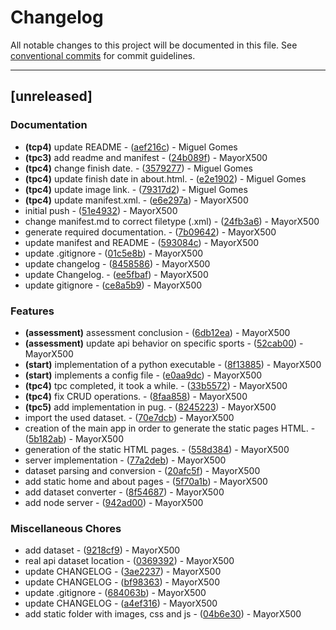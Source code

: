 # Changelog

All notable changes to this project will be documented in this file. See [conventional commits](https://www.conventionalcommits.org/) for commit guidelines.

---
## [unreleased]

### Documentation

- **(tcp4)** update README - ([aef216c](https://github.com/MayorX500/EngWeb2024/commit/aef216c0ab27a765f41f865ae25082e5bc9b911e)) - Miguel Gomes
- **(tpc3)** add readme and manifest - ([24b089f](https://github.com/MayorX500/EngWeb2024/commit/24b089f84541a11361a97f3776ae69596f32103a)) - MayorX500
- **(tpc4)** change finish date. - ([3579277](https://github.com/MayorX500/EngWeb2024/commit/35792772900b81b14aad07f6fd001a01b04a63cb)) - Miguel Gomes
- **(tpc4)** update finish date in about.html. - ([e2e1902](https://github.com/MayorX500/EngWeb2024/commit/e2e19020cff62137c251e926302ba38a96e9fb98)) - Miguel Gomes
- **(tpc4)** update image link. - ([79317d2](https://github.com/MayorX500/EngWeb2024/commit/79317d2a6d37ada525da18a82aa47cde715cf3a5)) - Miguel Gomes
- **(tpc4)** update manifest.xml. - ([e6e297a](https://github.com/MayorX500/EngWeb2024/commit/e6e297a20d97f1cc1c7b2a10cbafedbfa06f1442)) - MayorX500
- initial push - ([51e4932](https://github.com/MayorX500/EngWeb2024/commit/51e493270949864064d52066204060e30ab41781)) - MayorX500
- change manifest.md to correct filetype (.xml) - ([24fb3a6](https://github.com/MayorX500/EngWeb2024/commit/24fb3a63b63be3852e28f5569bf2365d799ce178)) - MayorX500
- generate required documentation. - ([7b09642](https://github.com/MayorX500/EngWeb2024/commit/7b096421cb71b682191c8a56eae2be08959f97d1)) - MayorX500
- update manifest and README - ([593084c](https://github.com/MayorX500/EngWeb2024/commit/593084c5ddd3a3842eae123a0f3d4d3650b254f8)) - MayorX500
- update .gitignore - ([01c5e8b](https://github.com/MayorX500/EngWeb2024/commit/01c5e8ba167f99ec5e1bbc728aedb7225b311c40)) - MayorX500
- update changelog - ([8458586](https://github.com/MayorX500/EngWeb2024/commit/84585868d4ab252db62c44a658186c2e1d50cc28)) - MayorX500
- update Changelog. - ([ee5fbaf](https://github.com/MayorX500/EngWeb2024/commit/ee5fbaff3780fb5520f81e17edb2c5262949189a)) - MayorX500
- update gitignore - ([ce8a5b9](https://github.com/MayorX500/EngWeb2024/commit/ce8a5b99f058f0dd0a3db194a2b2544e059bbf09)) - MayorX500

### Features

- **(assessment)** assessment conclusion - ([6db12ea](https://github.com/MayorX500/EngWeb2024/commit/6db12ea961673d8c700db9eed10c234659e9ac72)) - MayorX500
- **(assessment)** update api behavior on specific sports - ([52cab00](https://github.com/MayorX500/EngWeb2024/commit/52cab008cf2208b696c1f848d95f8559a53eccde)) - MayorX500
- **(start)** implementation of a python executable - ([8f13885](https://github.com/MayorX500/EngWeb2024/commit/8f13885061fa2041fb753f3abcb96b4d22abccd5)) - MayorX500
- **(start)** implements a config file - ([e0aa9dc](https://github.com/MayorX500/EngWeb2024/commit/e0aa9dc235c2f9dfd2781143097c8ce4ab1d0922)) - MayorX500
- **(tpc4)** tpc completed, it took a while. - ([33b5572](https://github.com/MayorX500/EngWeb2024/commit/33b55724181cf9395a14887d3d69aa48887ee84c)) - MayorX500
- **(tpc4)** fix CRUD operations. - ([8faa858](https://github.com/MayorX500/EngWeb2024/commit/8faa8581a90df6f1963cfc98547d98233d50553b)) - MayorX500
- **(tpc5)** add implementation in pug. - ([8245223](https://github.com/MayorX500/EngWeb2024/commit/8245223f1b7e832aebe5a6bc5079067f61329b41)) - MayorX500
- import the used dataset. - ([70e7dcb](https://github.com/MayorX500/EngWeb2024/commit/70e7dcbb106000cf0d830ed35b45d0886b83ee12)) - MayorX500
- creation of the main app in order to generate the static pages HTML. - ([5b182ab](https://github.com/MayorX500/EngWeb2024/commit/5b182abdf31d3fe3b377646c87787c0ac8191df3)) - MayorX500
- generation of the static HTML pages. - ([558d384](https://github.com/MayorX500/EngWeb2024/commit/558d384b188f5b4e519238600d5c96e2ca313e3b)) - MayorX500
- server implementation - ([77a2deb](https://github.com/MayorX500/EngWeb2024/commit/77a2deb200cba17707f1dcdacc4ef9751c10133e)) - MayorX500
- dataset parsing and conversion - ([20afc5f](https://github.com/MayorX500/EngWeb2024/commit/20afc5f96f98ff81fabc28d660db40ade4f35136)) - MayorX500
- add static home and about pages - ([5f70a1b](https://github.com/MayorX500/EngWeb2024/commit/5f70a1b6175476a52a1edc32cd3a946cc6ff4393)) - MayorX500
- add dataset converter - ([8f54687](https://github.com/MayorX500/EngWeb2024/commit/8f5468769cf7ba0616eaf5f94b539da4552e848b)) - MayorX500
- add node server - ([942ad00](https://github.com/MayorX500/EngWeb2024/commit/942ad00c07bd2344d95f7df0a7df6971005a6e71)) - MayorX500

### Miscellaneous Chores

- add dataset - ([9218cf9](https://github.com/MayorX500/EngWeb2024/commit/9218cf967ce88b2695aa788939808c40482282e0)) - MayorX500
- real api dataset location - ([0369392](https://github.com/MayorX500/EngWeb2024/commit/036939208614bbfe334d4883ce9a3d8e697c9fd0)) - MayorX500
- update CHANGELOG - ([3ae2237](https://github.com/MayorX500/EngWeb2024/commit/3ae22376f17ad2145209d6aac89b58dcc4d18dac)) - MayorX500
- update CHANGELOG - ([bf98363](https://github.com/MayorX500/EngWeb2024/commit/bf983639e45da6d8f44fb68cbbfa4db72d40ce6d)) - MayorX500
- update .gitignore - ([684063b](https://github.com/MayorX500/EngWeb2024/commit/684063bbe1fb73d1e191399df02aa54ceb359fc1)) - MayorX500
- update CHANGELOG - ([a4ef316](https://github.com/MayorX500/EngWeb2024/commit/a4ef316edf5c46c0522b3e91f9b28cfb3b490ceb)) - MayorX500
- add static folder with images, css and js - ([04b6e30](https://github.com/MayorX500/EngWeb2024/commit/04b6e301a8199d65b4ce7a73e091db420594cab6)) - MayorX500

<!-- generated by git-cliff -->
